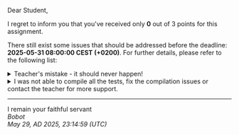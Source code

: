 Dear Student,

I regret to inform you that you've received only **0** out of 3 points for this assignment.

There still exist some issues that should be addressed before the deadline: **2025-05-31 08:00:00 CEST (+0200)**. For further details, please refer to the following list:

<details><summary>Teacher&#x27;s mistake - it should never happen!</summary>**file&nbsp;with&nbsp;compiler&nbsp;message&nbsp;"/tmp/tmp0jufhmx8/student/logs/2_makefile.log"&nbsp;does&nbsp;not&nbsp;exist!**<br></details>
<details><summary>I was not able to compile all the tests, fix the compilation issues or contact the teacher for more support.</summary></details>

-----------
I remain your faithful servant\
_Bobot_\
_May 29, AD 2025, 23:14:59 (UTC)_